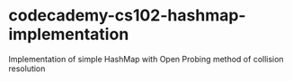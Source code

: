 # codecademy-cs102-hashmap-implementation
Implementation of simple HashMap with Open Probing method of collision resolution
